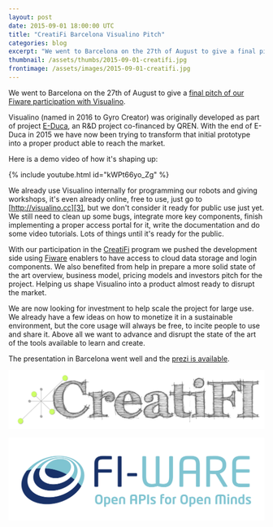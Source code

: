 ```yaml
---
layout: post
date: 2015-09-01 18:00:00 UTC
title: "CreatiFi Barcelona Visualino Pitch"
categories: blog
excerpt: "We went to Barcelona on the 27th of August to give a final pitch of our Fiware participation with Visualino."
thumbnail: /assets/thumbs/2015-09-01-creatifi.jpg
frontimage: /assets/images/2015-09-01-creatifi.jpg
---
```


We went to Barcelona on the 27th of August to give a [final pitch of our Fiware participation with Visualino][1].

Visualino (named in 2016 to Gyro Creator) was originally developed as part of project [E-Duca][6], an R&D project co-financed by QREN. With the end of E-Duca in 2015 we have now been trying to transform that initial prototype into a proper product able to reach the market.

Here is a demo video of how it's shaping up:

{% include youtube.html id="kWPt66yo_Zg" %}

We already use Visualino internally for programming our robots and giving workshops, it's even already online, free to use, just go to [http://visualino.cc][3], but we don't consider it ready for public use just yet. We still need to clean up some bugs, integrate more key components, finish implementing a proper access portal for it, write the documentation and do some video tutorials. Lots of things until it's ready for the public.

With our participation in the [CreatiFi][4] program we pushed the development side using [Fiware][5] enablers to have access to cloud data storage and login components. We also benefited from help in prepare a more solid state of the art overview, business model, pricing models and investors pitch for the project. Helping us shape Visualino into a product almost ready to disrupt the market.

We are now looking for investment to help scale the project for large use. We already have a few ideas on how to monetize it in a sustainable environment, but the core usage will always be free, to incite people to use and share it. Above all we want to advance and disrupt the state of the art of the tools available to learn and create.

The presentation in Barcelona went well and the [prezi is available][2].

![](/assets/images/2015-09-01-creatifi.jpg)

![](/assets/images/2015-09-01-fiware.png)

[1]: http://www.creatifi.eu/creatifi-open-call-1-final-pitching-days/
[2]: https://prezi.com/4ioso59syoi0/born/
[3]: http://gyro.artica.cc/creator
[4]: http://creatifi.eu
[5]: https://www.fiware.org/
[6]: http://e-duca.cc
